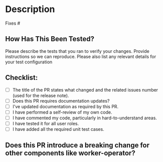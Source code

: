 <!--
Type of change: Title of the PR should clearly mention which type of PR is this, you can select any of the below mentioned types:

- docs() - The PR contains Documentation ONLY changes. 
- feat() - The PR contains new feature/enhancements.
- fix() - The PR contains a bug fix.
- chore() - Development changes related to the build system (involving scripts, configurations or tools) and package dependencies.
- test() - Development changes related to tests.
- perf() - Changes related to performance improvements.

Example Title: 
feat(): New field addition for Cluster CRD 
-->

# Description
<!--
Please include a summary of the change and which issue is fixed. Please also include relevant motivation and context. List any dependencies that are required for this change.
-->

Fixes #

## How Has This Been Tested?
Please describe the tests that you ran to verify your changes. Provide instructions so we can reproduce. Please also list any relevant details for your test configuration
<!--test-cases
- [ ] Test case A
- [ ] Test case B
-->

## Checklist:

* [ ] The title of the PR states what changed and the related issues number (used for the release note).
* [ ] Does this PR requires documentation updates?
* [ ] I've updated documentation as required by this PR.
* [ ] I have performed a self-review of my own code.
* [ ] I have commented my code, particularly in hard-to-understand areas.
* [ ] I have tested it for all user roles.
* [ ] I have added all the required unit test cases.

## Does this PR introduce a breaking change for other components like worker-operator?
<!--
If NO, leave the release-note block blank.
If YES, a release note is required:
Enter your extended release note in the block below. If the PR requires additional manual action from users switching to the new version, include the string "action-required".

-->
```release-note

```

